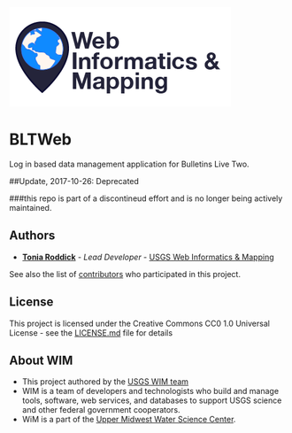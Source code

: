 ![WiM](wimlogo.png)


# BLTWeb

Log in based data management application for Bulletins Live Two.

##Update, 2017-10-26: Deprecated 

###this repo is part of a discontineud effort and is no longer being actively maintained. 

## Authors

* **[Tonia Roddick](https://cms.usgs.gov/users/troddickusgsgov)**  - *Lead Developer* - [USGS Web Informatics & Mapping](https://wim.usgs.gov/)

See also the list of [contributors](https://github.com/your/project/contributors) who participated in this project.

## License

This project is licensed under the Creative Commons CC0 1.0 Universal License - see the [LICENSE.md](LICENSE.md) file for details

## About WIM
* This project authored by the [USGS WIM team](https://wim.usgs.gov)
* WIM is a team of developers and technologists who build and manage tools, software, web services, and databases to support USGS science and other federal government cooperators.
* WiM is a part of the [Upper Midwest Water Science Center](https://www.usgs.gov/centers/wisconsin-water-science-center).
